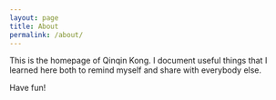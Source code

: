 ```yaml
---
layout: page
title: About
permalink: /about/
---
```


This is the homepage of Qinqin Kong. I document useful things that I learned here both to remind myself and share with everybody else.

Have fun!
